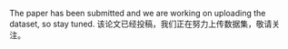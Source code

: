 The paper has been submitted and we are working on uploading the dataset, so stay tuned.
该论文已经投稿，我们正在努力上传数据集，敬请关注。
